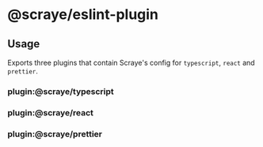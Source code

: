 # @scraye/eslint-plugin

## Usage

Exports three plugins that contain Scraye's config for `typescript`, `react` and `prettier`.

### plugin:@scraye/typescript

### plugin:@scraye/react

### plugin:@scraye/prettier